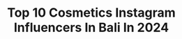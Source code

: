 ---
title: Top 10 Cosmetics Instagram Influencers In Bali In 2024
description: >-
  Find top cosmetics Instagram influencers in Bali in 2024. Most popular hashtags: #bali #jakarta #fashion #indonesia.
platform: Instagram
hits: 18
text_top: See the most popular Instagram influencers on inBeat.
text_bottom: Our search engine aggregates 18 Instagram influencers like this in Bali, Indonesia for you to work with.
profiles:
  - username: "ratihdhamma"
    fullname: >-
      RATIH DHAMMA
    bio: >-
      I LIVE THE LIFE I LOVE Bali • Model • 182cm • Mother of 3 —————————————————— @iammodelmanagementbali @ara.ata.aka @review.bali
    location: "Indonesia"
    followers: 24486
    engagement: 25
    commentsToLikes: 0.010108
    id: ck5hpvvvcs2120i11swkxa4as
    verified: false
    hashtags: "#wanderlust, #instagram, #bali, #holiday"
  - username: "karinporavne"
    fullname: >-
      Karin Poravne
    bio: >-
      📍Bali Owner of @kp.beautystudio Co-Founder of @elinorcosmetics Also mine @eyeimpactslovenija 🐶 Bali paws projekt:
    location: "Indonesia"
    followers: 22502
    engagement: 568
    commentsToLikes: 0.014260
    id: ck6tuqz0uhwdy0j71pn10zbsd
    verified: false
    hashtags: "#balivibes, #womeninbusiness, #glowlikeneverbefore, #cleansingbalm"
  - username: "annavitkovskaya"
    fullname: >-
      Anna✨
    bio: >-
      🇷🇺🇲🇩🇧🇾🇺🇦🇦🇪🇸🇬🇲🇾🇹🇭🇮🇩🇮🇳 International model 📍Jakarta - Bali DM for business inquiries 📩
    location: "Indonesia"
    followers: 22102
    engagement: 298
    commentsToLikes: 0.099629
    id: ck5chhegmqscj0i11hr4fuwu6
    verified: false
    hashtags: "#fashion, #photo, #gheafashionstudio, #jakarta"
  - username: "pipitdjatma"
    fullname: >-
      Pipit Djatma 🤍🖤
    bio: >-
      JKT - BALI Digital community builder entrepreneur Fitness enthusiast #cancersurvivor @naya.jkt @wfh.kitchen @cuanesia.id @ibufoundation @sahabatanak
    location: "Indonesia"
    followers: 60300
    engagement: 120
    commentsToLikes: 0.010095
    id: ck5qa03epdvri0i11jg3gwd6a
    verified: false
    hashtags: "#dukungdalamjarak, #gerakanmaskerkain, #jagajarak, #killthegermsnotthevibe"
  - username: "felliewijaya"
    fullname: >-
      Lili🌸
    bio: >-
      BA @pinky.outfit3 @athena_lampung . Business = DM
    location: "Indonesia"
    followers: 31449
    engagement: 389
    commentsToLikes: 0.010356
    id: ck6u7lkdcm8jp0j71taj7megh
    verified: false
    hashtags: "#hairdo, #jakarta, #bridal, #photooftheday"
  - username: "gofakta"
    fullname: >-
      GOFAKTA
    bio: >-
      ▶️ Upgrade Your Knowledge and Information with Our Daily Posts Paid Promote 👇(WA)
    location: "Indonesia"
    followers: 280791
    engagement: 84
    commentsToLikes: 0.016787
    id: ck15sajegc12h0i19rbk10p7l
    verified: false
    hashtags: "#indonesia, #lampung, #surabaya, #batam"
  - username: "mrsveronicatan"
    fullname: >-
      VeronicaTan
    bio: >-
      Unofficial Account of Veronica Tan "bukan akun resmi" akun resmi Veronica Tan adalah @veronicatan_official
    location: "Indonesia"
    followers: 58890
    engagement: 324
    commentsToLikes: 0.037377
    id: ck0u8y1u48itm0i192qw2ms3t
    verified: false
    hashtags: "#nutrition, #healthyeating, #shakeherbalife, #fansnikita"
  - username: "simranbalarjain"
    fullname: >-
      Simran Jain
    bio: >-
      Uncomfortable conversations Made Easy Lifestyle | Travel | Woman Hygiene | Educator Doccumenting My Life Here Building @tryunbound
    location: "Indonesia"
    followers: 1310340
    engagement: 557
    commentsToLikes: 0.032112
    id: ck5q7zhrh3r9t0i1134398c3l
    verified: false
    hashtags: "#ad, #niacinamide, #selfcare, #womenempowerment"
  - username: "nadyanaufel"
    fullname: >-
      Nadya Naufel
    bio: >-
      Part of @suaiskincare @cariilmu.co.id @ifelsurgery @bougieonbudgetid CP Imel +62 811‑8689‑906 My Youtube : 🎥 Nadya Naufel
    location: "Indonesia"
    followers: 65667
    engagement: 146
    commentsToLikes: 0.070256
    id: ck0tufdx06wva0i19tfbjf1h3
    verified: false
    hashtags: "#meme, #istanbul, #relationship, #jakarta"
  - username: "mariaistella"
    fullname: >-
      Stel💫🦢🌱
    bio: >-
      💌 Business DM/Email ─── ･ ｡ﾟ☆: *.☽ .* :☆ﾟ. ───
    location: "Indonesia"
    followers: 51890
    engagement: 116
    commentsToLikes: 0.009419
    id: ck5c3r4b0zw5b0i11f9xtzoff
    verified: true
    hashtags: "#zaloraid, #wintermakeup, #holidaymakeup, #maccosmeticindonesia"
---